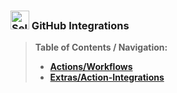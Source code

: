 ### <img src="https://seleniumbase.io/img/sb_icon.png" title="SeleniumBase" width="30" /> GitHub Integrations

> **Table of Contents / Navigation:**
> - [**Actions/Workflows**](https://github.com/seleniumbase/SeleniumBase/blob/master/integrations/github/workflows/ReadMe.md)
> - [**Extras/Action-Integrations**](https://github.com/seleniumbase/SeleniumBase/blob/master/integrations/github/workflows/extras.md)
